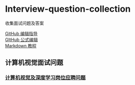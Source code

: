 # Interview-question-collection
收集面试问题及答案<br>

[GitHub 编辑指导](https://blog.csdn.net/ljc_563812704/article/details/53464039)<br>
[GItHub 公式编辑](http://latex.91maths.com/)<br>
[Markdown 教程](https://hacpai.com/guide/markdown)<br>

## 计算机视觉面试问题
### [计算机视觉及深度学习岗位应聘问题](https://blog.csdn.net/ferriswym/article/details/81331191)<br>

